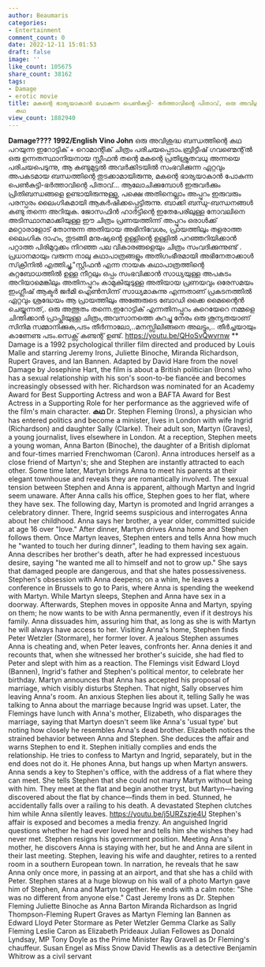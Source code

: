 ```yaml
---
author: Beaumaris
categories:
- Entertainment
comment_count: 0
date: 2022-12-11 15:01:53
draft: false
image: ''
like_count: 105675
share_count: 38162
tags:
- Damage
- erotic movie
title: മകന്റെ ഭാര്യയാകാൻ പോകുന്ന പെൺകുട്ടി- ഭർത്താവിന്റെ പിതാവ്, ഒരു അവിശുദ്ധ ബന്ധത്തിന്റെ
  കഥ
view_count: 1882940
---
```


**Damage????** **1992/English** **Vino John** ഒരു അവിശുദ്ധ ബന്ധത്തിന്റെ കഥ പറയുന്ന ഇറോട്ടിക് + റൊമാന്റിക് ചിത്രം പരിചയപ്പെടാം.ബ്രിട്ടീഷ് ഗവണ്മെന്റ്ൽ ഒരു ഉന്നതസ്ഥാനിയനായ സ്റ്റീഫൻ തന്റെ മകന്റെ പ്രതിശ്രുതവധു അന്നയെ പരിചയപെടുന്നു, ആ കണ്ടുമുട്ടൽ അവർക്കിടയിൽ സംഭവിക്കുന്ന ഏറ്റവും അപകടമായ ബന്ധത്തിന്റെ തുടക്കാമായിരുന്നു, മകന്റെ ഭാര്യയാകാൻ പോകുന്ന പെൺകുട്ടി-ഭർത്താവിന്റെ പിതാവ്... ആലോചിക്കുമ്പോൾ ഇരുവർക്കും പ്രിതിബന്ധങ്ങളെ ഉണ്ടായിരുന്നുള്ളു, പക്ഷെ അതിനെല്ലാം അപ്പുറം ഇരുവരും പരസ്പരം ലൈംഗികമായി ആകർഷിക്കപ്പെട്ടിരുന്നു. ബാക്കി ബന്ധു-ബന്ധനങ്ങൾ കണ്ടു തന്നെ അറിയുക. ജോസഫിൻ ഹാർട്ടിന്റെ ഇതേപേരിലുള്ള നോവലിനെ അടിസ്ഥാനമാക്കിയുള്ള ഈ ചിത്രം പ്രണയത്തിന്ന് അപ്പുറം ഒരാൾക്ക് മറ്റൊരാളോട് തോന്നുന്ന അതിയായ അഭിനിവേശം, പ്രായത്തിലും തളരാത്ത ലൈംഗിക ദാഹം, തുടങ്ങി മനുഷ്യന്റെ ഉള്ളിന്റെ ഉള്ളിൽ പറഞ്ഞറിയിക്കാൻ പറ്റാത്ത പിരിമുറുക്കം നിറഞ്ഞ പല വികാരങ്ങളെയും ചിത്രം സംവദിക്കുന്നുണ്ട് . പ്രധാനമായും വരുന്ന നാലു കഥാപാത്രങ്ങളും അതിഗംഭീരമായി അഭിനേതാക്കാൾ സ്‌ക്രീനിൽ എത്തിച്ചു,"സ്റ്റീഫൻ എന്ന നായക കഥാപാത്രത്തിന്റെ കുറ്റബോധത്തിൽ ഉള്ള നീറ്റലും ഒപ്പം സംഭവിക്കാൻ സാധ്യയുള്ള അപകടം അറിയാമെങ്കിലും അതിനപ്പുറം കാമുകിയുടുള്ള അതിയായ പ്രണയവും ഒരേസമയം ഇംഗ്ലീഷ് ആക്ടർ ജർമി ഐൺസിന്ന് സാധ്യമാകുന്നു എന്നതാണ് പ്രകടനത്തിൽ ഏറ്റവും ശ്രദ്ധേയം ആ പ്രായത്തിലും അങ്ങേരുടെ ബോഡി ഒക്കെ മൈന്റൈൻ ചെയ്യുന്നത്,. ഒരു അത്ഭുതം തന്നെ.ഇറോട്ടിക് എന്നതിനപ്പുറം കുറെയേറെ നമ്മളെ ചിന്തിക്കാൻ പ്രാപ്തിയുള്ള ചിത്രം,അവസാനത്തെ കുറച്ചു നേരം ഒരു ശൂന്യതയാണ് സിനിമ സമ്മാനിക്കുക,പടം തീർന്നാലോ,..മനസ്സിലിങ്ങനെ അലട്ടും,.. തീർച്ചയായും കാണേണ്ട പടം.സെക്സ് കണ്ടന്റ് ഉണ്ട്. https://youtu.be/QHoSvQwvrnw ** Damage is a 1992 psychological thriller film directed and produced by Louis Malle and starring Jeremy Irons, Juliette Binoche, Miranda Richardson, Rupert Graves, and Ian Bannen. Adapted by David Hare from the novel Damage by Josephine Hart, the film is about a British politician (Irons) who has a sexual relationship with his son's soon-to-be fiancée and becomes increasingly obsessed with her. Richardson was nominated for an Academy Award for Best Supporting Actress and won a BAFTA Award for Best Actress in a Supporting Role for her performance as the aggrieved wife of the film's main character. **കഥ** Dr. Stephen Fleming (Irons), a physician who has entered politics and become a minister, lives in London with wife Ingrid (Richardson) and daughter Sally (Clarke). Their adult son, Martyn (Graves), a young journalist, lives elsewhere in London. At a reception, Stephen meets a young woman, Anna Barton (Binoche), the daughter of a British diplomat and four-times married Frenchwoman (Caron). Anna introduces herself as a close friend of Martyn's; she and Stephen are instantly attracted to each other. Some time later, Martyn brings Anna to meet his parents at their elegant townhouse and reveals they are romantically involved. The sexual tension between Stephen and Anna is apparent, although Martyn and Ingrid seem unaware. After Anna calls his office, Stephen goes to her flat, where they have sex. The following day, Martyn is promoted and Ingrid arranges a celebratory dinner. There, Ingrid seems suspicious and interrogates Anna about her childhood. Anna says her brother, a year older, committed suicide at age 16 over "love." After dinner, Martyn drives Anna home and Stephen follows them. Once Martyn leaves, Stephen enters and tells Anna how much he "wanted to touch her during dinner", leading to them having sex again. Anna describes her brother's death, after he had expressed incestuous desire, saying "he wanted me all to himself and not to grow up." She says that damaged people are dangerous, and that she hates possessiveness. Stephen's obsession with Anna deepens; on a whim, he leaves a conference in Brussels to go to Paris, where Anna is spending the weekend with Martyn. While Martyn sleeps, Stephen and Anna have sex in a doorway. Afterwards, Stephen moves in opposite Anna and Martyn, spying on them; he now wants to be with Anna permanently, even if it destroys his family. Anna dissuades him, assuring him that, as long as she is with Martyn he will always have access to her. Visiting Anna's home, Stephen finds Peter Wetzler (Stormare), her former lover. A jealous Stephen assumes Anna is cheating and, when Peter leaves, confronts her. Anna denies it and recounts that, when she witnessed her brother's suicide, she had fled to Peter and slept with him as a reaction. The Flemings visit Edward Lloyd (Bannen), Ingrid's father and Stephen's political mentor, to celebrate her birthday. Martyn announces that Anna has accepted his proposal of marriage, which visibly disturbs Stephen. That night, Sally observes him leaving Anna's room. An anxious Stephen lies about it, telling Sally he was talking to Anna about the marriage because Ingrid was upset. Later, the Flemings have lunch with Anna's mother, Elizabeth, who disparages the marriage, saying that Martyn doesn't seem like Anna's 'usual type' but noting how closely he resembles Anna's dead brother. Elizabeth notices the strained behavior between Anna and Stephen. She deduces the affair and warns Stephen to end it. Stephen initially complies and ends the relationship. He tries to confess to Martyn and Ingrid, separately, but in the end does not do it. He phones Anna, but hangs up when Martyn answers. Anna sends a key to Stephen's office, with the address of a flat where they can meet. She tells Stephen that she could not marry Martyn without being with him. They meet at the flat and begin another tryst, but Martyn—having discovered about the flat by chance—finds them in bed. Stunned, he accidentally falls over a railing to his death. A devastated Stephen clutches him while Anna silently leaves. https://youtu.be/j5URZszje4U Stephen's affair is exposed and becomes a media frenzy. An anguished Ingrid questions whether he had ever loved her and tells him she wishes they had never met. Stephen resigns his government position. Meeting Anna's mother, he discovers Anna is staying with her, but he and Anna are silent in their last meeting. Stephen, leaving his wife and daughter, retires to a rented room in a southern European town. In narration, he reveals that he saw Anna only once more, in passing at an airport, and that she has a child with Peter. Stephen stares at a huge blowup on his wall of a photo Martyn gave him of Stephen, Anna and Martyn together. He ends with a calm note: "She was no different from anyone else." Cast Jeremy Irons as Dr. Stephen Fleming Juliette Binoche as Anna Barton Miranda Richardson as Ingrid Thompson-Fleming Rupert Graves as Martyn Fleming Ian Bannen as Edward Lloyd Peter Stormare as Peter Wetzler Gemma Clarke as Sally Fleming Leslie Caron as Elizabeth Prideaux Julian Fellowes as Donald Lyndsay, MP Tony Doyle as the Prime Minister Ray Gravell as Dr Fleming's chauffeur. Susan Engel as Miss Snow David Thewlis as a detective Benjamin Whitrow as a civil servant